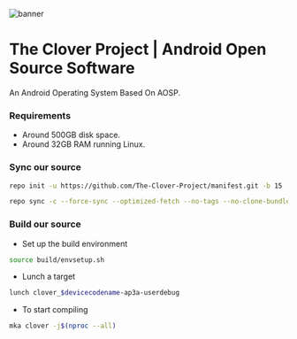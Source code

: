 ![banner](https://github.com/The-Clover-Project/.github/raw/main/banner1.png)
# The Clover Project | Android Open Source Software
An Android Operating System Based On AOSP.

### Requirements
- Around 500GB disk space.
- Around 32GB RAM running Linux.

### Sync our source ###
```bash
repo init -u https://github.com/The-Clover-Project/manifest.git -b 15
```
```bash
repo sync -c --force-sync --optimized-fetch --no-tags --no-clone-bundle --prune -j$(nproc --all)
```

### Build our source ###

- Set up the build environment
```bash
source build/envsetup.sh
```

- Lunch a target
```bash
lunch clover_$devicecodename-ap3a-userdebug
```

- To start compiling
```bash
mka clover -j$(nproc --all)
```